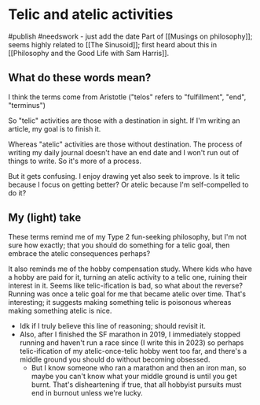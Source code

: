 # Telic and atelic activities
#publish 
#needswork - just add the date
Part of [[Musings on philosophy]]; seems highly related to [[The Sinusoid]]; first heard about this in [[Philosophy and the Good Life with Sam Harris]].

## What do these words mean?

I think the terms come from Aristotle ("telos" refers to "fulfillment", "end", "terminus")

So "telic" activities are those with a destination in sight. If I'm writing an article, my goal is to finish it.

Whereas "atelic" activities are those without destination. The process of writing my daily journal doesn't have an end date and I won't run out of things to write. So it's more of a process.

But it gets confusing. I enjoy drawing yet also seek to improve. Is it telic because I focus on getting better? Or atelic because I'm self-compelled to do it?


## My (light) take

These terms remind me of my Type 2 fun-seeking philosophy, but I'm not sure how exactly; that you should do something for a telic goal, then embrace the atelic consequences perhaps?

It also reminds me of the hobby compensation study. Where kids who have a hobby are paid for it, turning an atelic activity to a telic one, ruining their interest in it. Seems like telic-ification is bad, so what about the reverse? Running was once a telic goal for me that became atelic over time. That's interesting; it suggests making something telic is poisonous whereas making something atelic is nice.
- Idk if I truly believe this line of reasoning; should revisit it.
- Also, after I finished the SF marathon in 2019, I immediately stopped running and haven't run a race since (I write this in 2023) so perhaps telic-ification of my atelic-once-telic hobby went too far, and there's a middle ground you should do without becoming obsessed.
	- But I know someone who ran a marathon and then an iron man, so maybe you can't know what your middle ground is until you get burnt. That's disheartening if true, that all hobbyist pursuits must end in burnout unless we're lucky.
